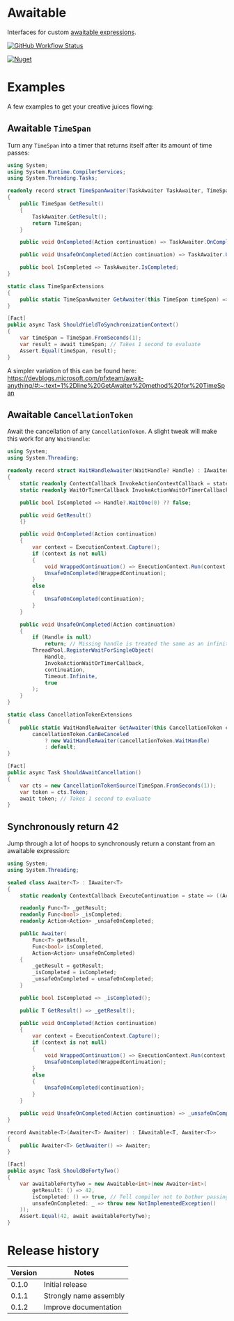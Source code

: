 # Awaitable

Interfaces for custom [awaitable expressions](https://docs.microsoft.com/en-us/dotnet/csharp/language-reference/language-specification/expressions#11882-awaitable-expressions).

[![GitHub Workflow Status](https://img.shields.io/github/workflow/status/matthew-a-thomas/cs-awaitable/.NET)](https://github.com/matthew-a-thomas/cs-awaitable)

[![Nuget](https://img.shields.io/nuget/v/Awaitable)](https://www.nuget.org/packages/Awaitable)

# Examples

A few examples to get your creative juices flowing:

## Awaitable `TimeSpan`

Turn any `TimeSpan` into a timer that returns itself after its amount of time
passes:

```csharp
using System;
using System.Runtime.CompilerServices;
using System.Threading.Tasks;

readonly record struct TimeSpanAwaiter(TaskAwaiter TaskAwaiter, TimeSpan TimeSpan) : IAwaiter<TimeSpan>
{
    public TimeSpan GetResult()
    {
        TaskAwaiter.GetResult();
        return TimeSpan;
    }

    public void OnCompleted(Action continuation) => TaskAwaiter.OnCompleted(continuation);

    public void UnsafeOnCompleted(Action continuation) => TaskAwaiter.UnsafeOnCompleted(continuation);

    public bool IsCompleted => TaskAwaiter.IsCompleted;
}

static class TimeSpanExtensions
{
    public static TimeSpanAwaiter GetAwaiter(this TimeSpan timeSpan) => new(Task.Delay(timeSpan).GetAwaiter(), timeSpan);
}

[Fact]
public async Task ShouldYieldToSynchronizationContext()
{
    var timeSpan = TimeSpan.FromSeconds(1);
    var result = await timeSpan; // Takes 1 second to evaluate
    Assert.Equal(timeSpan, result);
}
```

A simpler variation of this can be found here:<br/>
https://devblogs.microsoft.com/pfxteam/await-anything/#:~:text=1%2Dline%20GetAwaiter%20method%20for%20TimeSpan

## Awaitable `CancellationToken`

Await the cancellation of any `CancellationToken`. A slight tweak will make this
work for any `WaitHandle`:

```csharp
using System;
using System.Threading;

readonly record struct WaitHandleAwaiter(WaitHandle? Handle) : IAwaiter
{
    static readonly ContextCallback InvokeActionContextCallback = state => ((Action)state!)();
    static readonly WaitOrTimerCallback InvokeActionWaitOrTimerCallback = (state, _) => ((Action)state!)();

    public bool IsCompleted => Handle?.WaitOne(0) ?? false;

    public void GetResult()
    {}

    public void OnCompleted(Action continuation)
    {
        var context = ExecutionContext.Capture();
        if (context is not null)
        {
            void WrappedContinuation() => ExecutionContext.Run(context, InvokeActionContextCallback, continuation);
            UnsafeOnCompleted(WrappedContinuation);
        }
        else
        {
            UnsafeOnCompleted(continuation);
        }
    }

    public void UnsafeOnCompleted(Action continuation)
    {
        if (Handle is null)
            return; // Missing handle is treated the same as an infinite wait. The continuation will never execute
        ThreadPool.RegisterWaitForSingleObject(
            Handle,
            InvokeActionWaitOrTimerCallback,
            continuation,
            Timeout.Infinite,
            true
        );
    }
}

static class CancellationTokenExtensions
{
    public static WaitHandleAwaiter GetAwaiter(this CancellationToken cancellationToken) =>
        cancellationToken.CanBeCanceled
            ? new WaitHandleAwaiter(cancellationToken.WaitHandle)
            : default;
}

[Fact]
public async Task ShouldAwaitCancellation()
{
    var cts = new CancellationTokenSource(TimeSpan.FromSeconds(1));
    var token = cts.Token;
    await token; // Takes 1 second to evaluate
}
```

## Synchronously return 42

Jump through a lot of hoops to synchronously return a constant from an awaitable
expression:

```csharp
using System;
using System.Threading;

sealed class Awaiter<T> : IAwaiter<T>
{
    static readonly ContextCallback ExecuteContinuation = state => ((Action)state!)();

    readonly Func<T> _getResult;
    readonly Func<bool> _isCompleted;
    readonly Action<Action> _unsafeOnCompleted;

    public Awaiter(
        Func<T> getResult,
        Func<bool> isCompleted,
        Action<Action> unsafeOnCompleted)
    {
        _getResult = getResult;
        _isCompleted = isCompleted;
        _unsafeOnCompleted = unsafeOnCompleted;
    }

    public bool IsCompleted => _isCompleted();

    public T GetResult() => _getResult();

    public void OnCompleted(Action continuation)
    {
        var context = ExecutionContext.Capture();
        if (context is not null)
        {
            void WrappedContinuation() => ExecutionContext.Run(context, ExecuteContinuation, continuation);
            UnsafeOnCompleted(WrappedContinuation);
        }
        else
        {
            UnsafeOnCompleted(continuation);
        }
    }

    public void UnsafeOnCompleted(Action continuation) => _unsafeOnCompleted(continuation);
}

record Awaitable<T>(Awaiter<T> Awaiter) : IAwaitable<T, Awaiter<T>>
{
    public Awaiter<T> GetAwaiter() => Awaiter;
}

[Fact]
public async Task ShouldBeFortyTwo()
{
    var awaitableFortyTwo = new Awaitable<int>(new Awaiter<int>(
        getResult: () => 42,
        isCompleted: () => true, // Tell compiler not to bother passing us a continuation
        unsafeOnCompleted: _ => throw new NotImplementedException()
    ));
    Assert.Equal(42, await awaitableFortyTwo);
}
```

# Release history

|Version|Notes|
|-|-|
|0.1.0|Initial release|
|0.1.1|Strongly name assembly|
|0.1.2|Improve documentation|